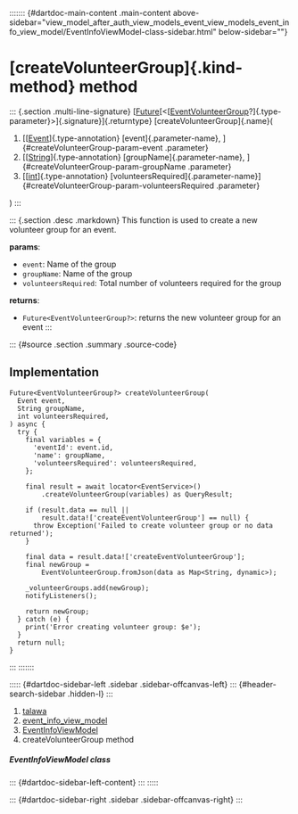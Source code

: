 ::::::: {#dartdoc-main-content .main-content above-sidebar="view_model_after_auth_view_models_event_view_models_event_info_view_model/EventInfoViewModel-class-sidebar.html" below-sidebar=""}
<div>

# [createVolunteerGroup]{.kind-method} method

</div>

::: {.section .multi-line-signature}
[[Future](https://api.flutter.dev/flutter/dart-core/Future-class.html)[\<[[EventVolunteerGroup](../../models_events_event_volunteer_group/EventVolunteerGroup-class.html)?]{.type-parameter}\>]{.signature}]{.returntype}
[createVolunteerGroup]{.name}(

1.  [[[Event](../../models_events_event_model/Event-class.html)]{.type-annotation}
    [event]{.parameter-name}, ]{#createVolunteerGroup-param-event
    .parameter}
2.  [[[String](https://api.flutter.dev/flutter/dart-core/String-class.html)]{.type-annotation}
    [groupName]{.parameter-name},
    ]{#createVolunteerGroup-param-groupName .parameter}
3.  [[[int](https://api.flutter.dev/flutter/dart-core/int-class.html)]{.type-annotation}
    [volunteersRequired]{.parameter-name}]{#createVolunteerGroup-param-volunteersRequired
    .parameter}

)
:::

::: {.section .desc .markdown}
This function is used to create a new volunteer group for an event.

**params**:

-   `event`: Name of the group
-   `groupName`: Name of the group
-   `volunteersRequired`: Total number of volunteers required for the
    group

**returns**:

-   `Future<EventVolunteerGroup?>`: returns the new volunteer group for
    an event
:::

::: {#source .section .summary .source-code}
## Implementation

``` language-dart
Future<EventVolunteerGroup?> createVolunteerGroup(
  Event event,
  String groupName,
  int volunteersRequired,
) async {
  try {
    final variables = {
      'eventId': event.id,
      'name': groupName,
      'volunteersRequired': volunteersRequired,
    };

    final result = await locator<EventService>()
        .createVolunteerGroup(variables) as QueryResult;

    if (result.data == null ||
        result.data!['createEventVolunteerGroup'] == null) {
      throw Exception('Failed to create volunteer group or no data returned');
    }

    final data = result.data!['createEventVolunteerGroup'];
    final newGroup =
        EventVolunteerGroup.fromJson(data as Map<String, dynamic>);

    _volunteerGroups.add(newGroup);
    notifyListeners();

    return newGroup;
  } catch (e) {
    print('Error creating volunteer group: $e');
  }
  return null;
}
```
:::
:::::::

::::: {#dartdoc-sidebar-left .sidebar .sidebar-offcanvas-left}
::: {#header-search-sidebar .hidden-l}
:::

1.  [talawa](../../index.html)
2.  [event_info_view_model](../../view_model_after_auth_view_models_event_view_models_event_info_view_model/)
3.  [EventInfoViewModel](../../view_model_after_auth_view_models_event_view_models_event_info_view_model/EventInfoViewModel-class.html)
4.  createVolunteerGroup method

##### EventInfoViewModel class

::: {#dartdoc-sidebar-left-content}
:::
:::::

::: {#dartdoc-sidebar-right .sidebar .sidebar-offcanvas-right}
:::
